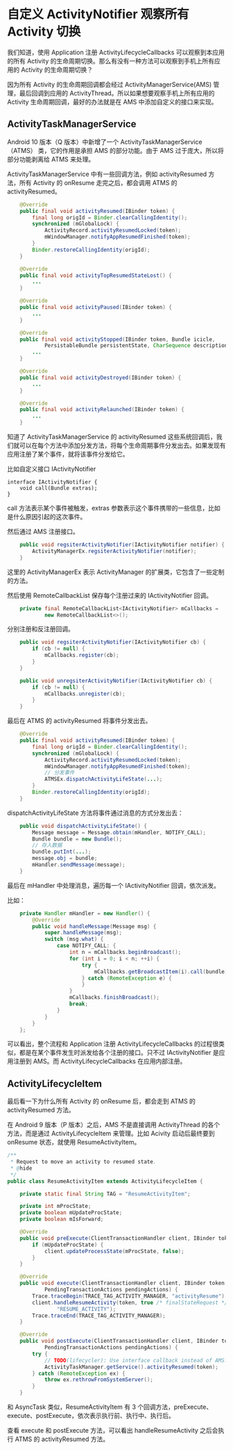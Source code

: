 # 自定义 ActivityNotifier 观察所有 Activity 切换

我们知道，使用 Application 注册 ActivityLifecycleCallbacks 可以观察到本应用的所有 Activity 的生命周期切换。那么有没有一种方法可以观察到手机上所有应用的 Activity 的生命周期切换？

因为所有 Activity 的生命周期回调都会经过 ActivityManagerService(AMS) 管理，最后回调到应用的 ActivityThread。所以如果想要观察手机上所有应用的 Activity 生命周期回调，最好的办法就是在 AMS 中添加自定义的接口来实现。

## ActivityTaskManagerService

Android 10 版本（Q 版本）中新增了一个 ActivityTaskManagerService（ATMS） 类，它的作用是承担 AMS 的部分功能。由于 AMS 过于庞大，所以将部分功能剥离给 ATMS 来处理。

ActivityTaskManagerService 中有一些回调方法，例如 activityResumed 方法，所有 Activity 的 onResume 走完之后，都会调用 ATMS 的 activityResumed。

```java
    @Override
    public final void activityResumed(IBinder token) {
        final long origId = Binder.clearCallingIdentity();
        synchronized (mGlobalLock) {
            ActivityRecord.activityResumedLocked(token);
            mWindowManager.notifyAppResumedFinished(token);
        }
        Binder.restoreCallingIdentity(origId);
    }

    @Override
    public final void activityTopResumedStateLost() {
        ...
    }

    @Override
    public final void activityPaused(IBinder token) {
        ...
    }

    @Override
    public final void activityStopped(IBinder token, Bundle icicle,
            PersistableBundle persistentState, CharSequence description) {
        ...
    }

    @Override
    public final void activityDestroyed(IBinder token) {
        ...
    }

    @Override
    public final void activityRelaunched(IBinder token) {
        ...
    }
```

知道了 ActivityTaskManagerService 的 activityResumed 这些系统回调后，我们就可以在每个方法中添加分发方法，将每个生命周期事件分发出去。如果发现有应用注册了某个事件，就将该事件分发给它。

比如自定义接口 IActivityNotifier

```
interface IActivityNotifier {
    void call(Bundle extras);
}
```

call 方法表示某个事件被触发，extras 参数表示这个事件携带的一些信息，比如是什么原因引起的这次事件。

然后通过 AMS 注册接口。

```java
    public void regsiterActivityNotifier(IActivityNotifier notifier) {
        ActivityManagerEx.regsiterActivityNotifier(notifier);
    }
```

这里的 ActivityManagerEx 表示 ActivityManager 的扩展类，它包含了一些定制的方法。

然后使用 RemoteCallbackList 保存每个注册过来的 IActivityNotifier 回调。

```java
    private final RemoteCallbackList<IActivityNotifier> mCallbacks =
            new RemoteCallbackList<>();
```

分别注册和反注册回调。

```java
    public void regsiterActivityNotifier(IActivityNotifier cb) {
        if (cb != null) {
            mCallbacks.register(cb);
        }
    }

    public void unregsiterActivityNotifier(IActivityNotifier cb) {
        if (cb != null) {
            mCallbacks.unregister(cb);
        }
    }
```

最后在 ATMS 的 activityResumed 将事件分发出去。

```java
    @Override
    public final void activityResumed(IBinder token) {
        final long origId = Binder.clearCallingIdentity();
        synchronized (mGlobalLock) {
            ActivityRecord.activityResumedLocked(token);
            mWindowManager.notifyAppResumedFinished(token);
            // 分发事件
            ATMSEx.dispatchActivityLifeState(...);
        }
        Binder.restoreCallingIdentity(origId);
    }
```

dispatchActivityLifeState 方法将事件通过消息的方式分发出去：

```java
    public void dispatchActivityLifeState() {
        Message message = Message.obtain(mHandler, NOTIFY_CALL);
        Bundle bundle = new Bundle();
        // 存入数据
        bundle.putInt(...);
        message.obj = bundle;
        mHandler.sendMessage(message);
    }
```

最后在 mHandler 中处理消息，遍历每一个 IActivityNotifier 回调，依次派发。

比如：

```java
    private Handler mHandler = new Handler() {
        @Override
        public void handleMessage(Message msg) {
            super.handleMessage(msg);
            switch (msg.what) {
                case NOTIFY_CALL: {
                    int n = mCallbacks.beginBroadcast();
                    for (int i = 0; i < n; ++i) {
                        try {
                            mCallbacks.getBroadcastItem(i).call(bundle);
                        } catch (RemoteException e) {
                        }
                    }
                    mCallbacks.finishBroadcast();
                    break;
                }
            }
        }
    };
```

可以看出，整个流程和 Application 注册 ActivityLifecycleCallbacks 的过程很类似，都是在某个事件发生时派发给各个注册的接口。只不过 IActivityNotifier 是应用注册到 AMS。而 ActivityLifecycleCallbacks 在应用内部注册。

## ActivityLifecycleItem

最后看一下为什么所有 Activity 的 onResume 后，都会走到 ATMS 的 activityResumed 方法。

在 Android 9 版本（P 版本）之后，AMS 不是直接调用 ActivityThread 的各个方法，而是通过 ActivityLifecycleItem 来管理。比如 Acivity 启动后最终要到 onResume 状态，就使用 ResumeActivityItem。

```java
/**
 * Request to move an activity to resumed state.
 * @hide
 */
public class ResumeActivityItem extends ActivityLifecycleItem {

    private static final String TAG = "ResumeActivityItem";

    private int mProcState;
    private boolean mUpdateProcState;
    private boolean mIsForward;

    @Override
    public void preExecute(ClientTransactionHandler client, IBinder token) {
        if (mUpdateProcState) {
            client.updateProcessState(mProcState, false);
        }
    }

    @Override
    public void execute(ClientTransactionHandler client, IBinder token,
            PendingTransactionActions pendingActions) {
        Trace.traceBegin(TRACE_TAG_ACTIVITY_MANAGER, "activityResume");
        client.handleResumeActivity(token, true /* finalStateRequest */, mIsForward,
                "RESUME_ACTIVITY");
        Trace.traceEnd(TRACE_TAG_ACTIVITY_MANAGER);
    }

    @Override
    public void postExecute(ClientTransactionHandler client, IBinder token,
            PendingTransactionActions pendingActions) {
        try {
            // TODO(lifecycler): Use interface callback instead of AMS.
            ActivityTaskManager.getService().activityResumed(token);
        } catch (RemoteException ex) {
            throw ex.rethrowFromSystemServer();
        }
    }
```

和 AsyncTask 类似，ResumeActivityItem 有 3 个回调方法，preExecute、execute、postExecute，依次表示执行前、执行中、执行后。

查看 execute 和 postExecute 方法，可以看出 handleResumeActivity 之后会执行 ATMS 的 activityResumed 方法。